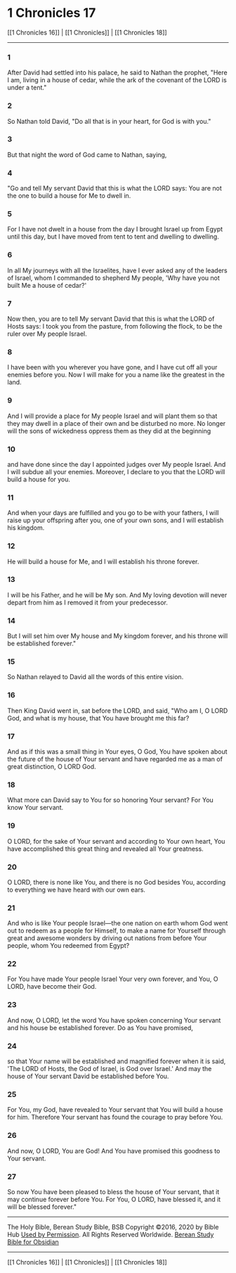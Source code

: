 # 1 Chronicles 17

[[1 Chronicles 16]] | [[1 Chronicles]] | [[1 Chronicles 18]]

---

### 1
After David had settled into his palace, he said to Nathan the prophet, "Here I am, living in a house of cedar, while the ark of the covenant of the LORD is under a tent."

### 2
So Nathan told David, "Do all that is in your heart, for God is with you."

### 3
But that night the word of God came to Nathan, saying,

### 4
"Go and tell My servant David that this is what the LORD says: You are not the one to build a house for Me to dwell in.

### 5
For I have not dwelt in a house from the day I brought Israel up from Egypt until this day, but I have moved from tent to tent and dwelling to dwelling.

### 6
In all My journeys with all the Israelites, have I ever asked any of the leaders of Israel, whom I commanded to shepherd My people, 'Why have you not built Me a house of cedar?'

### 7
Now then, you are to tell My servant David that this is what the LORD of Hosts says: I took you from the pasture, from following the flock, to be the ruler over My people Israel.

### 8
I have been with you wherever you have gone, and I have cut off all your enemies before you. Now I will make for you a name like the greatest in the land.

### 9
And I will provide a place for My people Israel and will plant them so that they may dwell in a place of their own and be disturbed no more. No longer will the sons of wickedness oppress them as they did at the beginning

### 10
and have done since the day I appointed judges over My people Israel. And I will subdue all your enemies. Moreover, I declare to you that the LORD will build a house for you.

### 11
And when your days are fulfilled and you go to be with your fathers, I will raise up your offspring after you, one of your own sons, and I will establish his kingdom.

### 12
He will build a house for Me, and I will establish his throne forever.

### 13
I will be his Father, and he will be My son. And My loving devotion will never depart from him as I removed it from your predecessor.

### 14
But I will set him over My house and My kingdom forever, and his throne will be established forever."

### 15
So Nathan relayed to David all the words of this entire vision.

### 16
Then King David went in, sat before the LORD, and said, "Who am I, O LORD God, and what is my house, that You have brought me this far?

### 17
And as if this was a small thing in Your eyes, O God, You have spoken about the future of the house of Your servant and have regarded me as a man of great distinction, O LORD God.

### 18
What more can David say to You for so honoring Your servant? For You know Your servant.

### 19
O LORD, for the sake of Your servant and according to Your own heart, You have accomplished this great thing and revealed all Your greatness.

### 20
O LORD, there is none like You, and there is no God besides You, according to everything we have heard with our own ears.

### 21
And who is like Your people Israel—the one nation on earth whom God went out to redeem as a people for Himself, to make a name for Yourself through great and awesome wonders by driving out nations from before Your people, whom You redeemed from Egypt?

### 22
For You have made Your people Israel Your very own forever, and You, O LORD, have become their God.

### 23
And now, O LORD, let the word You have spoken concerning Your servant and his house be established forever. Do as You have promised,

### 24
so that Your name will be established and magnified forever when it is said, 'The LORD of Hosts, the God of Israel, is God over Israel.' And may the house of Your servant David be established before You.

### 25
For You, my God, have revealed to Your servant that You will build a house for him. Therefore Your servant has found the courage to pray before You.

### 26
And now, O LORD, You are God! And You have promised this goodness to Your servant.

### 27
So now You have been pleased to bless the house of Your servant, that it may continue forever before You. For You, O LORD, have blessed it, and it will be blessed forever."

---

The Holy Bible, Berean Study Bible, BSB
Copyright ©2016, 2020 by Bible Hub
[Used by Permission](https://berean.bible/terms.htm). All Rights Reserved Worldwide.
[Berean Study Bible for Obsidian](https://github.com/gapmiss/berean-study-bible-for-obsidian)

---

[[1 Chronicles 16]] | [[1 Chronicles]] | [[1 Chronicles 18]]

